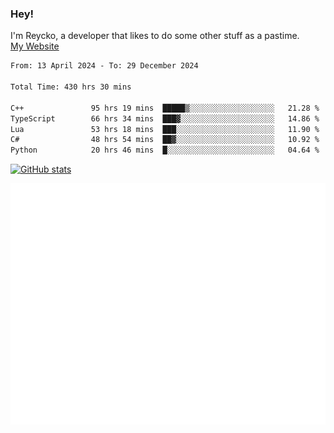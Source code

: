 ### Hey!
I'm Reycko, a developer that likes to do some other stuff as a pastime.  
[My Website](https://reycko.root.sx)

<!--START_SECTION:wakasection-->

```txt
From: 13 April 2024 - To: 29 December 2024

Total Time: 430 hrs 30 mins

C++               95 hrs 19 mins  █████▒░░░░░░░░░░░░░░░░░░░   21.28 %
TypeScript        66 hrs 34 mins  ███▓░░░░░░░░░░░░░░░░░░░░░   14.86 %
Lua               53 hrs 18 mins  ███░░░░░░░░░░░░░░░░░░░░░░   11.90 %
C#                48 hrs 54 mins  ██▓░░░░░░░░░░░░░░░░░░░░░░   10.92 %
Python            20 hrs 46 mins  █░░░░░░░░░░░░░░░░░░░░░░░░   04.64 %
```

<!--END_SECTION:wakasection-->

[![GitHub stats](https://github-readme-stats.vercel.app/api?username=Reycko&show_icons=true&theme=dark&hide_title=true&count_private=true)](https://github.com/anuraghazra/github-readme-stats)

![Metrics](/github-metrics.svg)
